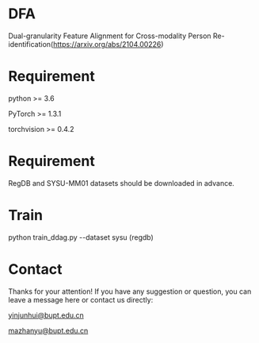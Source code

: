 # DFA
Dual-granularity Feature Alignment for Cross-modality Person Re-identification(https://arxiv.org/abs/2104.00226)

# Requirement
python >= 3.6

PyTorch >= 1.3.1

torchvision >= 0.4.2

# Requirement
RegDB and SYSU-MM01 datasets should be downloaded in advance.

# Train
python train_ddag.py --dataset sysu (regdb)

# Contact

Thanks for your attention! If you have any suggestion or question, you can leave a message here or contact us directly:

yinjunhui@bupt.edu.cn

mazhanyu@bupt.edu.cn
